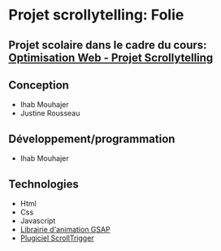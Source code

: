 # Projet scrollytelling: Folie
## Projet scolaire dans le cadre du cours: [Optimisation Web - Projet Scrollytelling](https://tim-montmorency.com/timdoc/582-424MO/projet-scrollytelling/)
## Conception
- Ihab Mouhajer
- Justine Rousseau
## Développement/programmation
- Ihab Mouhajer
## Technologies
- Html
- Css
- Javascript
- [Librairie d'animation GSAP](https://gsap.com/)
- [Plugiciel ScrollTrigger](https://gsap.com/docs/v3/Plugins/ScrollTrigger/)
